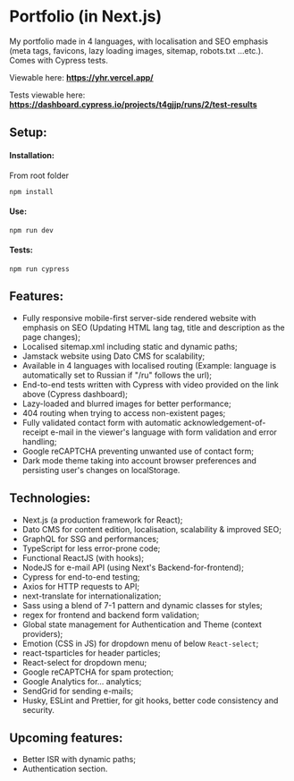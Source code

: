 # Portfolio (in Next.js)

My portfolio made in 4 languages, with localisation and SEO emphasis (meta tags, favicons, lazy loading images, sitemap, robots.txt ...etc.). Comes with Cypress tests.

Viewable here: **https://yhr.vercel.app/**

Tests viewable here: **https://dashboard.cypress.io/projects/t4gjjp/runs/2/test-results**

## Setup:

#### Installation:

From root folder

```
npm install
```

#### Use:

```
npm run dev
```

#### Tests:

```
npm run cypress
```

## Features:

- Fully responsive mobile-first server-side rendered website with emphasis on SEO (Updating HTML lang tag, title and description as the page changes);
- Localised sitemap.xml including static and dynamic paths;
- Jamstack website using Dato CMS for scalability;
- Available in 4 languages with localised routing (Example: language is automatically set to Russian if "/ru" follows the url);
- End-to-end tests written with Cypress with video provided on the link above (Cypress dashboard);
- Lazy-loaded and blurred images for better performance;
- 404 routing when trying to access non-existent pages;
- Fully validated contact form with automatic acknowledgement-of-receipt e-mail in the viewer's language with form validation and error handling;
- Google reCAPTCHA preventing unwanted use of contact form;
- Dark mode theme taking into account browser preferences and persisting user's changes on localStorage.

## Technologies:

- Next.js (a production framework for React);
- Dato CMS for content edition, localisation, scalability & improved SEO;
- GraphQL for SSG and performances;
- TypeScript for less error-prone code;
- Functional ReactJS (with hooks);
- NodeJS for e-mail API (using Next's Backend-for-frontend);
- Cypress for end-to-end testing;
- Axios for HTTP requests to API;
- next-translate for internationalization;
- Sass using a blend of 7-1 pattern and dynamic classes for styles;
- regex for frontend and backend form validation;
- Global state management for Authentication and Theme (context providers);
- Emotion (CSS in JS) for dropdown menu of below `React-select`;
- react-tsparticles for header particles;
- React-select for dropdown menu;
- Google reCAPTCHA for spam protection;
- Google Analytics for... analytics;
- SendGrid for sending e-mails;
- Husky, ESLint and Prettier, for git hooks, better code consistency and security.

## Upcoming features:

- Better ISR with dynamic paths;
- Authentication section.

